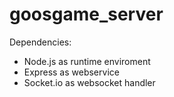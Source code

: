 # goosgame_server

Dependencies:
- Node.js as runtime enviroment
- Express as webservice
- Socket.io as websocket handler



